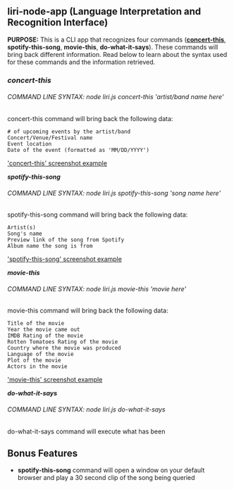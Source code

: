 ## liri-node-app (Language Interpretation and Recognition Interface)
**PURPOSE:** This is a CLI app that recognizes four commands ([**concert-this**](##concert-this), **spotify-this-song**, **movie-this**, **do-what-it-says**). These commands will bring back different information. Read below to learn about the syntax used for these commands and the information retrieved.

### ***concert-this***
###### COMMAND LINE SYNTAX: node liri.js concert-this 'artist/band name here'
concert-this command will bring back the following data:
```
# of upcoming events by the artist/band
Concert/Venue/Festival name
Event location
Date of the event (formatted as 'MM/DD/YYYY')
```
['concert-this' screenshot example](images/concert-this.JPG)

***spotify-this-song***
###### COMMAND LINE SYNTAX: node liri.js spotify-this-song 'song name here'
spotify-this-song command will bring back the following data:
 ```
Artist(s)
Song's name
Preview link of the song from Spotify
Album name the song is from
 ```
 ['spotify-this-song' screenshot example](images/spotify-this-song.JPG)

***movie-this***
###### COMMAND LINE SYNTAX: node liri.js movie-this 'movie here'

movie-this command will bring back the following data:
```
Title of the movie
Year the movie came out
IMDB Rating of the movie
Rotten Tomatoes Rating of the movie
Country where the movie was produced
Language of the movie
Plot of the movie
Actors in the movie
```
['movie-this' screenshot example](images/movie-this.JPG)

***do-what-it-says***
###### COMMAND LINE SYNTAX: node liri.js do-what-it-says
do-what-it-says command will execute what has been 

## Bonus Features
* **spotify-this-song** command will open a window on your default browser and play a 30 second clip of the song being queried
